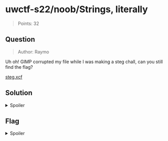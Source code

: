 # uwctf-s22/noob/Strings, literally

> Points: 32

## Question

> Author: Raymo

Uh oh! GIMP corrupted my file while I was making a steg chall, can you still find the flag?

[steg.xcf](attachments/Strings%2C%20literally/steg.xcf)

## Solution

<details>
  <summary>Spoiler</summary>

The challenge title hints at opening the attachment in a text editor; doing so and searching for `uwctf` reveals the flag.

Fun fact: Apparently, the intended solution used the `strings` utility on Linux to get the flag directly. Who would have thought, considering the title of the challenge...

</details>

## Flag

<details>
  <summary>Spoiler</summary>

`uwctf{h1dd3n5t3g_54c10511eda3e8f9}`

</details>
